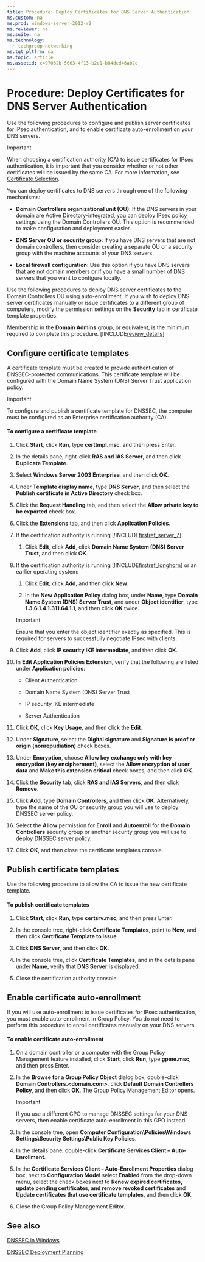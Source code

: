 ```yaml
---
title: Procedure: Deploy Certificates for DNS Server Authentication
ms.custom: na
ms.prod: windows-server-2012-r2
ms.reviewer: na
ms.suite: na
ms.technology: 
  - techgroup-networking
ms.tgt_pltfrm: na
ms.topic: article
ms.assetid: c497032b-5663-4f13-b2e1-b84dcd46ab2c
---
```

# Procedure: Deploy Certificates for DNS Server Authentication
Use the following procedures to configure and publish server certificates for IPsec authentication, and to enable certificate auto\-enrollment on your DNS servers.  
  
> [!IMPORTANT]  
> When choosing a certification authority \(CA\) to issue certificates for IPsec authentication, it is important that you consider whether or not other certificates will be issued by the same CA. For more information, see [Certificate Selection](../Topic/Procedure--Deploy-IPsec-Policy-to-DNS-Servers.md#BKMK_certificateselection).  
  
You can deploy certificates to DNS servers through one of the following mechanisms:  
  
-   **Domain Controllers organizational unit \(OU\)**: If the DNS servers in your domain are Active Directory\-integrated, you can deploy IPsec policy settings using the Domain Controllers OU. This option is recommended to make configuration and deployment easier.  
  
-   **DNS Server OU or security group**: If you have DNS servers that are not domain controllers, then consider creating a separate OU or a security group with the machine accounts of your DNS servers.  
  
-   **Local firewall configuration**: Use this option if you have DNS servers that are not domain members or if you have a small number of DNS servers that you want to configure locally.  
  
Use the following procedures to deploy DNS server certificates to the Domain Controllers OU using auto\-enrollment. If you wish to deploy DNS server certificates manually or issue certificates to a different group of computers, modify the permission settings on the **Security** tab in certificate template properties.  
  
Membership in the **Domain Admins** group, or equivalent, is the minimum required to complete this procedure. [!INCLUDE[review_details](../Token/review_details_md.md)]  
  
## Configure certificate templates  
A certificate template must be created to provide authentication of DNSSEC\-protected communications. This certificate template will be configured with the Domain Name System \(DNS\) Server Trust application policy.  
  
> [!IMPORTANT]  
> To configure and publish a certificate template for DNSSEC, the computer must be configured as an Enterprise certification authority \(CA\).  
  
#### To configure a certificate template  
  
1.  Click **Start**, click **Run**, type **certtmpl.msc**, and then press Enter.  
  
2.  In the details pane, right\-click **RAS and IAS Server**, and then click **Duplicate Template**.  
  
3.  Select **Windows Server 2003 Enterprise**, and then click **OK**.  
  
4.  Under **Template display name**, type **DNS Server**, and then select the **Publish certificate in Active Directory** check box.  
  
5.  Click the **Request Handling** tab, and then select the **Allow private key to be exported** check box.  
  
6.  Click the **Extensions** tab, and then click **Application Policies**.  
  
7.  If the certification authority is running [!INCLUDE[firstref_server_7](../Token/firstref_server_7_md.md)]:  
  
    1.  Click **Edit**, click **Add**, click **Domain Name System \(DNS\) Server Trust**, and then click **OK**.  
  
8.  If the certification authority is running [!INCLUDE[firstref_longhorn](../Token/firstref_longhorn_md.md)] or an earlier operating system:  
  
    1.  Click **Edit**, click **Add**, and then click **New**.  
  
    2.  In the **New Application Policy** dialog box, under **Name**, type **Domain Name System \(DNS\) Server Trust**, and under **Object identifier**, type **1.3.6.1.4.1.311.64.1.1**, and then click **OK** twice.  
  
    > [!IMPORTANT]  
    > Ensure that you enter the object identifier exactly as specified. This is required for servers to successfully negotiate IPsec with clients.  
  
9. Click **Add**, click **IP security IKE intermediate**, and then click **OK**.  
  
10. In **Edit Application Policies Extension**, verify that the following are listed under **Application policies**:  
  
    -   Client Authentication  
  
    -   Domain Name System \(DNS\) Server Trust  
  
    -   IP security IKE intermediate  
  
    -   Server Authentication  
  
11. Click **OK**, click **Key Usage**, and then click the **Edit**.  
  
12. Under **Signature**, select the **Digital signature** and **Signature is proof or origin \(nonrepudiation\)** check boxes.  
  
13. Under **Encryption**, choose **Allow key exchange only with key encryption \(key encipherment\)**, select the **Allow encryption of user data** and **Make this extension critical** check boxes, and then click **OK**.  
  
14. Click the **Security** tab, click **RAS and IAS Servers**, and then click **Remove**.  
  
15. Click **Add**, type **Domain Controllers**, and then click **OK**. Alternatively, type the name of the OU or security group you will use to deploy DNSSEC server policy.  
  
16. Select the **Allow** permission for **Enroll** and **Autoenroll** for the **Domain Controllers** security group or another security group you will use to deploy DNSSEC server policy.  
  
17. Click **OK**, and then close the certificate templates console.  
  
## Publish certificate templates  
Use the following procedure to allow the CA to issue the new certificate template.  
  
#### To publish certificate templates  
  
1.  Click **Start**, click **Run**, type **certsrv.msc**, and then press Enter.  
  
2.  In the console tree, right\-click **Certificate Templates**, point to **New**, and then click **Certificate Template to Issue**.  
  
3.  Click **DNS Server**, and then click **OK**.  
  
4.  In the console tree, click **Certificate Templates**, and in the details pane under **Name**, verify that **DNS Server** is displayed.  
  
5.  Close the certification authority console.  
  
## Enable certificate auto\-enrollment  
If you will use auto\-enrollment to issue certificates for IPsec authentication, you must enable auto\-enrollment in Group Policy. You do not need to perform this procedure to enroll certificates manually on your DNS servers.  
  
#### To enable certificate auto\-enrollment  
  
1.  On a domain controller or a computer with the Group Policy Management feature installed, click **Start**, click **Run**, type **gpme.msc**, and then press Enter.  
  
2.  In the **Browse for a Group Policy Object** dialog box, double\-click **Domain Controllers.<domain.com>**, click **Default Domain Controllers Policy**, and then click **OK**. The Group Policy Management Editor opens.  
  
    > [!IMPORTANT]  
    > If you use a different GPO to manage DNSSEC settings for your DNS servers, then enable certificate auto\-enrollment in this GPO instead.  
  
3.  In the console tree, open **Computer Configuration\\Policies\\Windows Settings\\Security Settings\\Public Key Policies**.  
  
4.  In the details pane, double\-click **Certificate Services Client – Auto\-Enrollment**.  
  
5.  In the **Certificate Services Client – Auto\-Enrollment Properties** dialog box, next to **Configuration Model** select **Enabled** from the drop\-down menu, select the check boxes next to **Renew expired certificates, update pending certificates, and remove revoked certificates** and **Update certificates that use certificate templates**, and then click **OK**.  
  
6.  Close the Group Policy Management Editor.  
  
## See also  
[DNSSEC in Windows](../Topic/DNSSEC-in-Windows.md)  
  
[DNSSEC Deployment Planning](../Topic/DNSSEC-Deployment-Planning.md)  
  
